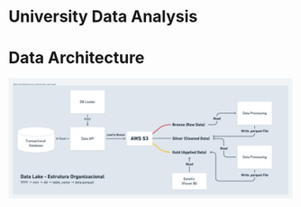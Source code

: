 # University Data Analysis


# Data Architecture 

![Data Architecture](./docs/university_data_architecture.png)